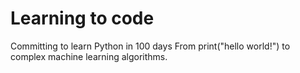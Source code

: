 # Learning to code
Committing to learn Python in 100 days
From print("hello world!") to complex machine learning algorithms.
